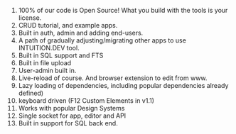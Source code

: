 1. 100% of our code is Open Source! What you build with the tools is your license.
2. CRUD tutorial, and example apps.
2. Built in auth, admin and adding end-users.
2. A path of gradually adjusting/migrating other apps to use INTUITION.DEV tool. 
2. Built in SQL support and FTS
2. Built in file upload
2. User-admin built in.
2. Live-reload of course. And browser extension to edit from www.
2. Lazy loading of dependencies, including popular dependencies already defined)  
2. keyboard driven (F12 Custom Elements in v1.1)
2. Works with popular Design Systems
2. Single socket for app, editor and API
2. Built in support for SQL back end.

